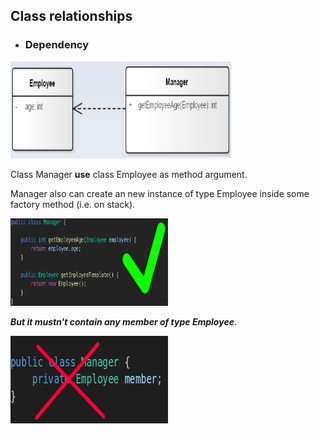 ## Class relationships
- ### Dependency
<img src="assets/Dependency.png" width="70%" height="155px">

Class Manager **use** class Employee as method argument.

Manager also can create an new instance of type Employee inside some factory method (i.e. on stack).

<img src="assets/right_dependency.png" width="50%" height="140px">

_**But it mustn't contain any member of type Employee**_.

<img src="assets/wrong_dependency.png" width="50%" height="140px">

